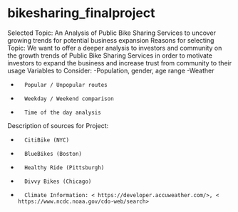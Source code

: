 # bikesharing_finalproject


Selected Topic:
An Analysis of Public Bike Sharing Services to uncover growing trends for potential business expansion
Reasons for selecting Topic:
We want to offer a deeper analysis to investors and community on the growth trends of Public Bike Sharing Services in order to motivate investors to expand the business and increase trust from community to their usage
Variables to Consider:
-Population, gender, age range
-Weather
-       Popular / Unpopular routes
-       Weekday / Weekend comparison
-       Time of the day analysis
Description of sources for Project:
-       CitiBike (NYC)
-       BlueBikes (Boston)
-       Healthy Ride (Pittsburgh)
-       Divvy Bikes (Chicago)
-       Climate Information: < https://developer.accuweather.com/>, < https://www.ncdc.noaa.gov/cdo-web/search>
